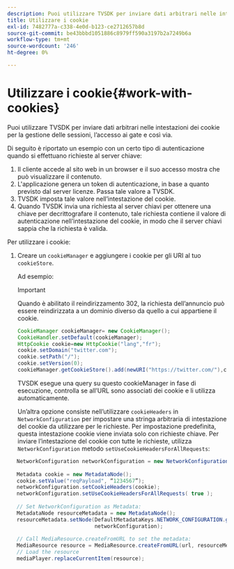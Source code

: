 ```yaml
---
description: Puoi utilizzare TVSDK per inviare dati arbitrari nelle intestazioni dei cookie per la gestione delle sessioni, l’accesso ai gate e così via.
title: Utilizzare i cookie
exl-id: 7482777a-c338-4e0d-b123-ce2712657b8d
source-git-commit: be43bbbd1051886c8979ff590a3197b2a7249b6a
workflow-type: tm+mt
source-wordcount: '246'
ht-degree: 0%

---
```


# Utilizzare i cookie{#work-with-cookies}

Puoi utilizzare TVSDK per inviare dati arbitrari nelle intestazioni dei cookie per la gestione delle sessioni, l’accesso ai gate e così via.

Di seguito è riportato un esempio con un certo tipo di autenticazione quando si effettuano richieste al server chiave:

1. Il cliente accede al sito web in un browser e il suo accesso mostra che può visualizzare il contenuto.
1. L&#39;applicazione genera un token di autenticazione, in base a quanto previsto dal server licenze. Passa tale valore a TVSDK.
1. TVSDK imposta tale valore nell’intestazione del cookie.
1. Quando TVSDK invia una richiesta al server chiavi per ottenere una chiave per decrittografare il contenuto, tale richiesta contiene il valore di autenticazione nell’intestazione del cookie, in modo che il server chiavi sappia che la richiesta è valida.

Per utilizzare i cookie:

1. Creare un `cookieManager` e aggiungere i cookie per gli URI al tuo `cookieStore`.

   Ad esempio:

   >[!IMPORTANT]
   >
   >Quando è abilitato il reindirizzamento 302, la richiesta dell’annuncio può essere reindirizzata a un dominio diverso da quello a cui appartiene il cookie.

   ```java
   CookieManager cookieManager= new CookieManager(); 
   CookieHandler.setDefault(cookieManager);  
   HttpCookie cookie=new HttpCookie("lang","fr"); 
   cookie.setDomain("twitter.com");  
   cookie.setPath("/"); 
   cookie.setVersion(0); 
   cookieManager.getCookieStore().add(newURI("https://twitter.com/"),cookie);
   ```

   TVSDK esegue una query su questo cookieManager in fase di esecuzione, controlla se all’URL sono associati dei cookie e li utilizza automaticamente.

   Un’altra opzione consiste nell’utilizzare `cookieHeaders` in `NetworkConfiguration` per impostare una stringa arbitraria di intestazione del cookie da utilizzare per le richieste. Per impostazione predefinita, questa intestazione cookie viene inviata solo con richieste chiave. Per inviare l’intestazione del cookie con tutte le richieste, utilizza `NetworkConfiguration` metodo `setUseCookieHeadersForAllRequests`:

```java
   NetworkConfiguration networkConfiguration = new NetworkConfiguration(); 
    
   Metadata cookie = new MetadataNode(); 
   cookie.setValue("reqPayload", “1234567”); 
   networkConfiguration.setCookieHeaders(cookie); 
   networkConfiguration.setUseCookieHeadersForAllRequests( true ); 
    
   // Set NetworkConfiguration as Metadata:                                                                   
   MetadataNode resourceMetadata = new MetadataNode(); 
   resourceMetadata.setNode(DefaultMetadataKeys.NETWORK_CONFIGURATION.getValue(),  
                            networkConfiguration); 
    
   // Call MediaResource.createFromURL to set the metadata: 
   MediaResource resource = MediaResource.createFromURL(url, resourceMetadata); 
   // Load the resource 
   mediaPlayer.replaceCurrentItem(resource);
```

